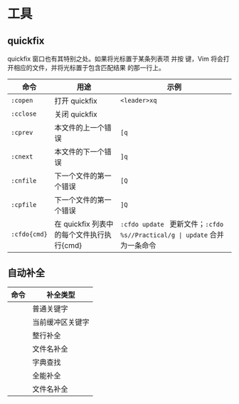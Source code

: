 # 工具

## quickfix

quickfix 窗口也有其特别之处。如果将光标置于某条列表项 并按 <CR> 键，Vim 将会打开相应的文件，并将光标置于包含匹配结果 的那一行上。

| 命令 | 用途 | 示例 |
| --- | --- | --- |
| `:copen` | 打开 quickfix | `<leader>xq` |
| `:cclose` | 关闭 quickfix |  |
| `:cprev` | 本文件的上一个错误 | `[q` |
| `:cnext` | 本文件的下一个错误 | `]q` |
| `:cnfile` | 下一个文件的第一个错误 | `[Q` |
| `:cpfile` | 下一个文件的第一个错误 | `]Q` |
| `:cfdo{cmd}` | 在 quickfix 列表中的每个文件执行执行{cmd} | `:cfdo update ` 更新文件；`:cfdo %s//Practical/g \| update` 合并为一条命令 |

## 自动补全

| 命令       | 补全类型         |
| ---------- | ---------------- |
| <C-n>      | 普通关键字       |
| <C-x><C-n> | 当前缓冲区关键字 |
| <C-x><C-l> | 整行补全         |
| <C-x><C-f> | 文件名补全       |
| <C-x><C-k> | 字典查找         |
| <C-x><C-o> | 全能补全         |
| <C-x><C-f> | 文件名补全       |
